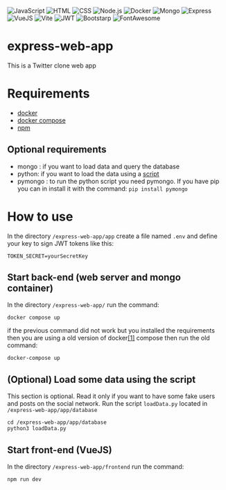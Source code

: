 ![JavaScript](https://img.shields.io/badge/JavaScript-323330?style=for-the-badge&logo=javascript&logoColor=F7DF1E)
![HTML](https://img.shields.io/badge/HTML5-E34F26?style=for-the-badge&logo=html5&logoColor=white)
![CSS](https://img.shields.io/badge/CSS3-1572B6?style=for-the-badge&logo=css3&logoColor=white)
![Node.js](https://img.shields.io/badge/Node.js-339933?style=for-the-badge&logo=nodedotjs&logoColor=white)
![Docker](https://img.shields.io/badge/Docker-2CA5E0?style=for-the-badge&logo=docker&logoColor=white)
![Mongo](https://img.shields.io/badge/MongoDB-4EA94B?style=for-the-badge&logo=mongodb&logoColor=white)
![Express](https://img.shields.io/badge/Express.js-000000?style=for-the-badge&logo=express&logoColor=white)
![VueJS](https://img.shields.io/badge/Vue.js-35495E?style=for-the-badge&logo=vuedotjs&logoColor=4FC08D)
![Vite](https://img.shields.io/badge/Vite-B73BFE?style=for-the-badge&logo=vite&logoColor=FFD62E)
![JWT](https://img.shields.io/badge/JWT-000000?style=for-the-badge&logo=JSON%20web%20tokens&logoColor=white)
![Bootstarp](https://img.shields.io/badge/Bootstrap-563D7C?style=for-the-badge&logo=bootstrap&logoColor=white)
![FontAwesome](https://img.shields.io/badge/Font_Awesome-339AF0?style=for-the-badge&logo=fontawesome&logoColor=white)

# express-web-app
This is a Twitter clone web app

# Requirements
- [docker](https://www.docker.com/)
- [docker compose](https://docs.docker.com/compose/install/)
- [npm](https://www.npmjs.com/)

## Optional requirements
- mongo : if you want to load data and query the database
- python: if you want to load the data using a [script](https://github.com/AndreaGonzato/express-web-app/blob/main/app/database/loadData.py)
- pymongo : to run the python script you need pymongo. If you have pip you can in install it with the command: `pip install pymongo`


# How to use
In the directory `/express-web-app/app` create a file named `.env` and define your key to sign JWT tokens like this:

```
TOKEN_SECRET=yourSecretKey
```


## Start back-end (web server and mongo container)
In the directory `/express-web-app/` run the command:
```
docker compose up
```
if the previous command did not work but you installed the requirements then you are using a old version of docker[[1]](https://stackoverflow.com/a/66516826) compose then run the old command:
```
docker-compose up
```

## (Optional) Load some data using the script
This section is optional. Read it only if you want to have some fake users and posts on the social network.
Run the script `loadData.py` located in `/express-web-app/app/database`
```
cd /express-web-app/app/database
python3 loadData.py
```


## Start front-end (VueJS)
In the directory `/express-web-app/frontend` run the command:
```
npm run dev
```
